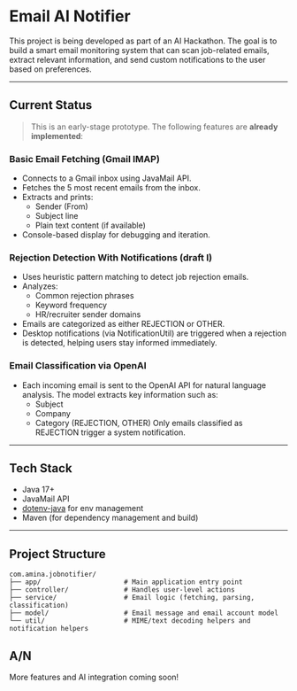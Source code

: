 # Email AI Notifier

This project is being developed as part of an AI Hackathon. The goal is to build a smart email monitoring system that can scan job-related emails, extract relevant information, and send custom notifications to the user based on preferences.

---

## Current Status

> This is an early-stage prototype. The following features are **already implemented**:

###  Basic Email Fetching (Gmail IMAP)
- Connects to a Gmail inbox using JavaMail API.
- Fetches the 5 most recent emails from the inbox.
- Extracts and prints:
    - Sender (From)
    - Subject line
    - Plain text content (if available)
- Console-based display for debugging and iteration.

### Rejection Detection With Notifications (draft I)
- Uses heuristic pattern matching to detect job rejection emails.
- Analyzes:
    - Common rejection phrases
    - Keyword frequency
    - HR/recruiter sender domains
- Emails are categorized as either REJECTION or OTHER.
- Desktop notifications (via NotificationUtil) are triggered when a rejection is detected, helping
users stay informed immediately.

### Email Classification via OpenAI
- Each incoming email is sent to the OpenAI API for natural language analysis. The model extracts key information such as:
   - Subject
   - Company
   - Category (REJECTION, OTHER)
Only emails classified as REJECTION trigger a system notification.
  
---

## Tech Stack

- Java 17+
- JavaMail API
- [dotenv-java](https://github.com/cdimascio/dotenv-java) for env management
- Maven (for dependency management and build)

---

##  Project Structure
```
com.amina.jobnotifier/
├── app/                     # Main application entry point
├── controller/              # Handles user-level actions
├── service/                 # Email logic (fetching, parsing, classification)
├── model/                   # Email message and email account model
└── util/                    # MIME/text decoding helpers and notification helpers
```

## A/N
More features and AI integration coming soon!
